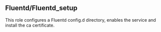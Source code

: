 ## Fluentd/Fluentd_setup

This role configures a Fluentd config.d directory, enables the service
and install the ca certificate.
